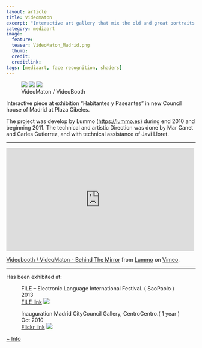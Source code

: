 ```yaml
---
layout: article
title: Videomaton
excerpt: "Interactive art gallery that mix the old and great portraits from El Paseo del Prado with the visitors that were discovering the CentroCentro gallery at the new CityCouncil, Madrid"
category: mediaart
image: 
  feature:
  teaser: VideoMaton_Madrid.png
  thumb:
  credit: 
  creditlink: 
tags: [mediaart, face recognition, shaders]
---
```


<figure class="third">
	<img src="https://farm8.staticflickr.com/7667/16614803453_0c5a1a3423_z.jpg">
	<img src="https://farm9.staticflickr.com/8723/17048703319_8b7f00d578_z.jpg">
	<img src="https://farm9.staticflickr.com/8759/16612438874_307e86e4de_z.jpg">
	<figcaption>VideoMaton / VideoBooth</figcaption>
</figure>

Interactive piece at exhibition “Habitantes y Paseantes” in new Council house of Madrid at Plaza Cibeles.

The project was develop by Lummo (https://lummo.es) during end 2010 and beginning 2011. The technical and artistic Direction was done by Mar Canet and Carles Gutierrez, and with technical assistance of Javi Lloret.

***

<iframe src="https://player.vimeo.com/video/36337990" width="500" height="275" frameborder="0" webkitallowfullscreen mozallowfullscreen allowfullscreen></iframe> <p><a href="https://vimeo.com/36337990">Videobooth / VideoMaton - Behind The Mirror</a> from <a href="https://vimeo.com/lummo">Lummo</a> on <a href="https://vimeo.com">Vimeo</a>.</p>

---

Has been exhibited at:


<figure class="one">
	<figcaption>FILE – Electronic Language International Festival. ( SaoPaolo ) 2013</figcaption>
	<a href="https://file.org.br/artist/mar-canet-carles-gutierrez/">FILE link</a>
	<img src="https://farm9.staticflickr.com/8718/17047439818_1097e9e91b_z.jpg">
</figure>

<figure class="one">
	<figcaption>Inauguration Madrid CityCouncil Gallery, CentroCentro.( 1 year ) Oct 2010 </figcaption>
	 <a href="https://www.flickr.com/photos/mcanet/sets/72157626795176461/">Flickr link</a>
	<img src="https://farm3.staticflickr.com/2666/5814197324_acff6a7625_z.jpg">
</figure>


[+ Info](https://lummo.es/)






